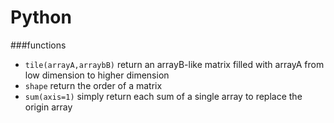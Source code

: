 Python
==

###functions
+ `tile(arrayA,arraybB)` return an arrayB-like matrix filled with arrayA from low dimension to higher dimension
+ `shape` return the order of a matrix
+ `sum(axis=1)` simply return each sum of a single array to replace the origin array 
